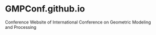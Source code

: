 # GMPConf.github.io
Conference Website of International Conference on  Geometric Modeling and Processing
